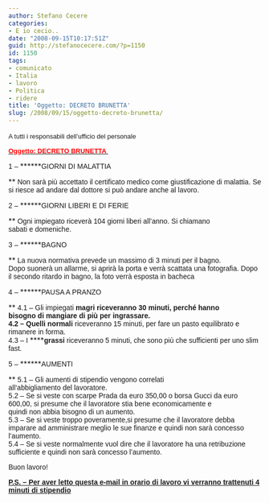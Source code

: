 ```yaml
---
author: Stefano Cecere
categories:
- E io cecio..
date: "2008-09-15T10:17:51Z"
guid: http://stefanocecere.com/?p=1150
id: 1150
tags:
- comunicato
- Italia
- lavoro
- Politica
- ridere
title: 'Oggetto: DECRETO BRUNETTA'
slug: /2008/09/15/oggetto-decreto-brunetta/
---
```


<span style="font-family: Arial;font-size: small"><span lang="IT">A tutti i responsabili dell&#8217;ufficio del personale</span></span> 
  
**<span style="text-decoration: underline"><span style="font-family: Arial;color: red;font-size: small"><span>Oggetto: DECRETO BRUNETTA </span></span></span>**

<span style="font-family: Arial"><span>1 &#8211; </span></span>******<span style="font-family: Arial"><span>GIORNI DI MALATTIA </span></span>
  
** <span style="font-family: Arial"><span>Non sarà più accettato il certificato medico come giustificazione di malattia. </span></span><span style="font-family: Arial"><span>Se si riesce ad andare dal dottore si può andare anche al lavoro. </span></span>

<span style="font-family: Arial"><span>2 &#8211; </span></span>******<span style="font-family: Arial"><span>GIORNI LIBERI E DI FERIE </span></span>
  
** <span style="font-family: Arial"><span>Ogni impiegato riceverà 104 giorni liberi all&#8217;anno. Si chiamano sabati e </span></span><span style="font-family: Arial"><span>domeniche. </span></span>

<span style="font-family: Arial"><span>3 &#8211; </span></span>******<span style="font-family: Arial"><span>BAGNO </span></span>
  
** <span style="font-family: Arial"><span>La nuova normativa prevede un massimo di 3 minuti per il bagno. <span style="color: black"><span><br /> </span></span>Dopo suonerà un allarme, si aprirà la porta e verrà scattata una fotografia. Dopo il secondo ritardo in bagno, la foto verrà esposta in bacheca </span></span>

<span style="font-family: Arial"><span>4 &#8211; </span></span>******<span style="font-family: Arial"><span>PAUSA A PRANZO </span></span>
  
** <span style="font-family: Arial"><span>4.1 &#8211; Gli impiegati </span></span>******<span style="font-family: Arial"><span>magri </span></span>**<span style="font-family: Arial"><span>riceveranno 30 minuti, perché hanno bisogno di </span></span><span style="font-family: Arial"><span>mangiare di più per ingrassare. <span style="color: black"><span><br /> </span></span>4.2 &#8211; Quelli </span></span>******<span style="font-family: Arial"><span>normali </span></span>**<span style="font-family: Arial"><span>riceveranno 15 minuti, per fare un pasto equilibrato e rimanere in forma. <span style="color: black"><span><br /> </span></span>4.3 &#8211; I </span></span>******<span style="font-family: Arial"><span>grassi </span></span>**<span style="font-family: Arial"><span>riceveranno 5 minuti, che sono più che sufficienti per uno </span></span><span style="font-family: Arial"><span>slim fast. </span></span>

<span style="font-family: Arial"><span>5 &#8211; </span></span>******<span style="font-family: Arial"><span>AUMENTI </span></span>
  
** <span style="font-family: Arial"><span>5.1 &#8211; Gli aumenti di stipendio vengono correlati all&#8217;abbigliamento del lavoratore. <span style="color: black"><span><br /> </span></span>5.2 &#8211; Se si veste con scarpe Prada da euro 350,00 o borsa Gucci da euro 600,00, si presume che il lavoratore stia bene economicamente e quindi non </span></span><span style="font-family: Arial"><span>abbia bisogno di un aumento. <span style="color: black"><span><br /> </span></span>5.3 &#8211; Se si veste troppo poveramente,si presume che il lavoratore debba imparare ad amministrare meglio le sue finanze e quindi non sarà concesso l&#8217;aumento. <span style="color: black"><span><br /> </span></span>5.4 &#8211; Se si veste normalmente vuol dire che il lavoratore ha una retribuzione sufficiente e quindi non sarà concesso l&#8217;aumento. </span></span>

<span style="font-family: Arial"><span>Buon lavoro! </span></span>

**<span style="text-decoration: underline"><span style="font-family: Arial"><span>P.S. &#8211; Per aver letto questa e-mail in orario di lavoro vi verranno trattenuti 4 minuti di stipendio</span></span></span>**